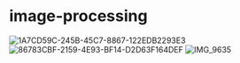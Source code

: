 # image-processing
![1A7CD59C-245B-45C7-8867-122EDB2293E3](https://user-images.githubusercontent.com/64636363/213912831-ddc46522-ccb0-4b9f-a95a-453881e05ee0.JPEG)
![86783CBF-2159-4E93-BF14-D2D63F164DEF](https://user-images.githubusercontent.com/64636363/213912840-a445d302-41df-48e4-86a4-7efafe649dc1.JPEG)
![IMG_9635](https://user-images.githubusercontent.com/64636363/213912845-be81648d-2848-4c50-b47d-45895dea651c.JPG)
